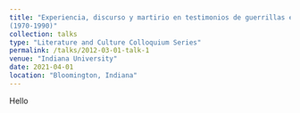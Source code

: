 ```yaml
---
title: "Experiencia, discurso y martirio en testimonios de guerrillas en Centroamérica 
(1970-1990)"
collection: talks
type: "Literature and Culture Colloquium Series"
permalink: /talks/2012-03-01-talk-1
venue: "Indiana University"
date: 2021-04-01
location: "Bloomington, Indiana"
---
```

Hello
